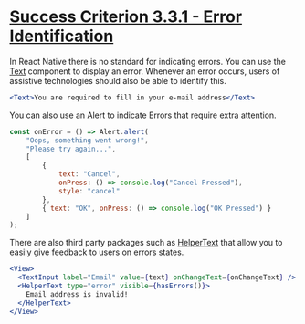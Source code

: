 # [Success Criterion 3.3.1 - Error Identification](https://www.w3.org/WAI/WCAG21/Understanding/error-identification.html)

In React Native there is no standard for indicating errors. You can use the [Text](https://reactnative.dev/docs/text) component to display an error. Whenever an error occurs, users of assistive technologies should also be able to identify this.

```jsx
<Text>You are required to fill in your e-mail address</Text>
```

You can also use an Alert to indicate Errors that require extra attention.
```jsx
const onError = () => Alert.alert(
    "Oops, something went wrong!",
    "Please try again...",
    [
        {
            text: "Cancel",
            onPress: () => console.log("Cancel Pressed"),
            style: "cancel"
        },
        { text: "OK", onPress: () => console.log("OK Pressed") }
    ]
);
```

There are also third party packages such as [HelperText](https://callstack.github.io/react-native-paper/helper-text.html) that allow you to easily give feedback to users on errors states.

```jsx
<View>
  <TextInput label="Email" value={text} onChangeText={onChangeText} />
  <HelperText type="error" visible={hasErrors()}>
    Email address is invalid!
  </HelperText>
</View>
```
